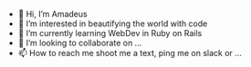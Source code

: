 - 👋 Hi, I’m Amadeus
- 👀 I’m interested in beautifying the world with code
- 🌱 I’m currently learning WebDev in Ruby on Rails
- 💞️ I’m looking to collaborate on ...
- 📫 How to reach me shoot me a text, ping me on slack or ...

<!---
SaintALY/SaintALY is a ✨ special ✨ repository because its `README.md` (this file) appears on your GitHub profile.
You can click the Preview link to take a look at your changes.
--->
